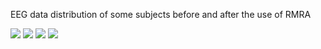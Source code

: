 EEG data distribution of some subjects before and after the use of RMRA

![](https://github.com/starchen-li/Rotation-Alignment-with-Riemannian-Mean-RMRA/blob/main/images/beforeRMRAsubject_1_1.jpg) ![](https://github.com/starchen-li/Rotation-Alignment-with-Riemannian-Mean-RMRA/blob/main/images/beforeRMRAsubject_1_2.jpg)
![](https://github.com/starchen-li/Rotation-Alignment-with-Riemannian-Mean-RMRA/blob/main/images/afterRMRAsubject_1_1.jpg) ![](https://github.com/starchen-li/Rotation-Alignment-with-Riemannian-Mean-RMRA/blob/main/images/afterRMRAsubject_1_2.jpg)

